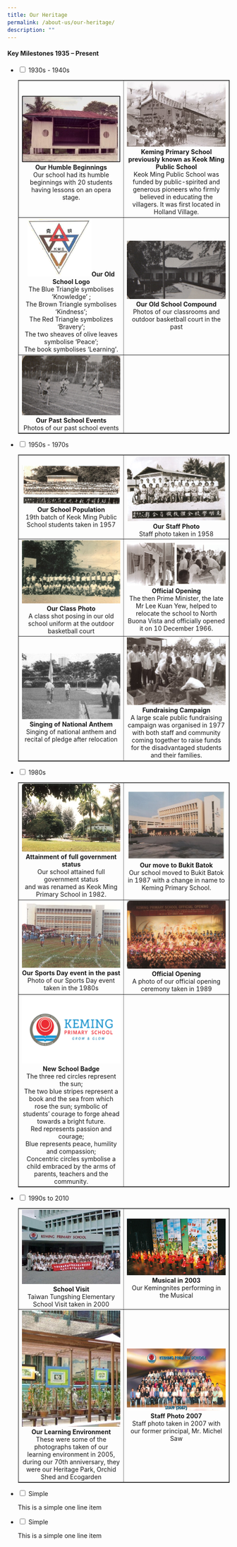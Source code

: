 ```yaml
---
title: Our Heritage
permalink: /about-us/our-heritage/
description: ""
---
```

<h4><strong>Key Milestones 1935 &ndash; Present</strong></h4>
<ul class="jekyllcodex_accordion">
<li><input id="accordion1" type="checkbox" /> <label for="accordion1">1930s - 1940s</label>
<div>
<table style="border-collapse: collapse; width: 100%;" border="1">
<tbody>
<tr>
<td style="width: 50%; text-align: center;"><img src="/images/oh1.jpg"><strong>Our Humble Beginnings<br /></strong>Our school had its humble beginnings with 20 students having lessons on an opera stage.<strong><br /></strong></td>
<td style="width: 50%; text-align: center;"><strong><img src="/images/oh2.jpg">Keming Primary School previously known as Keok Ming Public School<br /></strong>Keok Ming Public School was funded by public-spirited and generous pioneers who firmly believed in educating the villagers. It was first located in Holland Village.<strong><br /></strong></td>
</tr>
<tr>
<td style="width: 50%; text-align: center;"><strong><img style="width: 65%;" src="/images/oh3.png">Our Old School Logo<br /></strong>The Blue Triangle symbolises &lsquo;Knowledge&rsquo; ;<br />The Brown Triangle symbolises &lsquo;Kindness&rsquo;;<br />The Red Triangle symbolizes &lsquo;Bravery&rsquo;;<br />The two sheaves of olive leaves symbolise &lsquo;Peace&rsquo;;<br />The book symbolises &lsquo;Learning&rsquo;.<strong><br /></strong></td>
<td style="width: 50%; text-align: center;"><strong><img src="/images/oh4.png">Our Old School Compound<br /></strong>Photos of our classrooms and outdoor basketball court in the past<strong><br /></strong></td>
</tr>
<tr>
<td style="width: 50%; text-align: center;"><img src="/images/oh5.png"><strong>Our Past School Events<br /></strong>Photos of our past school events<strong><br /></strong></td>
<td style="width: 50%; text-align: center;">&nbsp;</td>
</tr>
</tbody>
</table>
</div>
</li>
<li><input id="accordion2" type="checkbox" /> <label for="accordion2">1950s - 1970s</label>
<div>
<table style="border-collapse: collapse; width: 100%;" border="1">
<tbody>
<tr>
<td style="width: 50%; text-align: center;">
<img src="/images/oh6.jpg"><div><strong>Our School Population</strong></div>
<div>19th batch of Keok Ming Public School students taken in 1957</div>
</td>
<td style="width: 50%; text-align: center;">
<img src="/images/oh7.jpg"><div><strong>Our Staff Photo</strong></div>
<div>Staff photo taken in 1958</div>
</td>
</tr>
<tr>
<td style="width: 50%; text-align: center;">
<img src="/images/oh8.jpg"><div><strong>Our Class Photo</strong></div>
<div>A class shot posing in our old school uniform at the outdoor basketball court</div>
</td>
<td style="width: 50%; text-align: center;">
<img src="/images/oh9.png"><div><strong>Official Opening</strong></div>
<div>The then Prime Minister, the late Mr Lee Kuan Yew, helped to relocate the school to North Buona Vista and officially opened it on 10 December 1966.</div>
</td>
</tr>
<tr>
<td style="width: 50%; text-align: center;">
<img src="/images/oh10.png"><div><strong>Singing of National Anthem</strong></div>
<div>Singing of national anthem and recital of pledge after relocation</div>
</td>
<td style="width: 50%; text-align: center;">
<img src="/images/oh11.jpg"><div><strong>Fundraising Campaign</strong></div>
<div>A large scale public fundraising campaign was organised in 1977 with both staff and community coming together to raise funds for the disadvantaged students and their families.</div>
</td>
</tr>
</tbody>
</table>
</div>
</li>
<li><input id="accordion3" type="checkbox" /> <label for="accordion3">1980s</label>
<div>
<table style="border-collapse: collapse; width: 100%;" border="1">
<tbody>
<tr>
<td style="width: 50%; text-align: center;">
<img src="/images/oh12.jpg"><div><strong>Attainment of full government status</strong></div>
<div>Our school attained full government status<br />and was renamed as Keok Ming Primary School in 1982.</div>
</td>
<td style="width: 50%; text-align: center;">
<img src="/images/oh13.jpg"><div><strong>Our move to Bukit Batok</strong></div>
<div>Our school moved to Bukit Batok in 1987 with a change in name to Keming Primary School.</div>
</td>
</tr>
<tr>
<td style="width: 50%; text-align: center;">
<img src="/images/oh14.jpg"><div><strong>Our Sports Day event in the past</strong></div>
<div>Photo of our Sports Day event taken in the 1980s</div>
</td>
<td style="width: 50%; text-align: center;">
<img src="/images/oh15.jpg"><div><strong>Official Opening</strong></div>
<div>A photo of our official opening ceremony taken in 1989</div>
</td>
</tr>
<tr>
<td style="width: 50%; text-align: center;">
<img src="/images/oh16.png"><div><strong>New School Badge</strong></div>
<div>The three red circles represent the sun;<br />The two blue stripes represent a book and the sea from which rose the sun; symbolic of students&rsquo; courage to forge ahead towards a bright future.<br />Red represents passion and courage;<br />Blue represents peace, humility and compassion;<br />Concentric circles symbolise a child embraced by the arms of parents, teachers and the community.</div>
</td>
<td style="width: 50%; text-align: center;">&nbsp;</td>
</tr>
</tbody>
</table>
</div>
</li>
<li><input id="accordion4" type="checkbox" /> <label for="accordion4">1990s to 2010</label>
<div>
<table style="border-collapse: collapse; width: 100%;" border="1">
<tbody>
<tr>
<td style="width: 50%; text-align: center;">
<img src="/images/oh17.jpg"><div><strong>School Visit</strong></div>
<div>Taiwan Tungshing Elementary School Visit taken in 2000</div>
</td>
<td style="width: 50%; text-align: center;">
<img src="/images/oh18.png"><div><strong>Musical in 2003</strong></div>
<div>Our Kemingnites performing in the Musical</div>
</td>
</tr>
<tr>
<td style="width: 50%; text-align: center;">
<img src="/images/oh19.jpg"><div><strong>Our Learning Environment</strong></div>
<div>These were some of the photographs taken of our learning environment in 2005, during our 70th anniversary, they were our Heritage Park, Orchid Shed and Ecogarden</div>
</td>
<td style="width: 50%; text-align: center;">
<img src="/images/oh20.jpg"><div><strong>Staff Photo 2007</strong></div>
<div>Staff photo taken in 2007 with our former principal, Mr. Michel Saw</div>
</td>
</tr>
</tbody>
</table>
</div>
</li>
<li><input id="accordion5" type="checkbox" /> <label for="accordion5">Simple</label>
<div>
<p>This is a simple one line item</p>
</div>
</li>
<li><input id="accordion6" type="checkbox" /> <label for="accordion6">Simple</label>
<div>
<p>This is a simple one line item</p>
</div>
</li>
</ul>